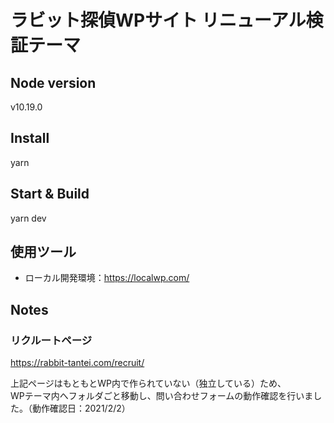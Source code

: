 # ラビット探偵WPサイト リニューアル検証テーマ

## Node version
  
v10.19.0  

## Install
  
yarn

## Start & Build

yarn dev  
  
  
## 使用ツール

- ローカル開発環境：https://localwp.com/

## Notes

### リクルートページ

https://rabbit-tantei.com/recruit/  
  
上記ページはもともとWP内で作られていない（独立している）ため、  
WPテーマ内へフォルダごと移動し、問い合わせフォームの動作確認を行いました。（動作確認日：2021/2/2）